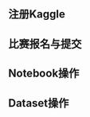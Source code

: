 <!-- Kaggle操作手册中文版 -->
<!-- 本文整理了Kaggle的注册、提交和操作过程 -->
<!-- 2022-10-01 -->
<!-- <a target="_blank" href="https://www.zhihu.com/people/ashui233/">阿水</a>, <a target="_blank" href="https://www.zhihu.com/people/wang-he-13-93">鱼遇雨欲语与余</a>-->
<!--  -->

## 注册Kaggle

## 比赛报名与提交

## Notebook操作

## Dataset操作
